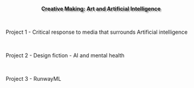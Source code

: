 <p style="text-align: center;"><strong><span style="text-shadow: 3px 3px 2px rgba(136, 136, 136, 0.8);">Creative Making: Art and Artificial Intelligence </span></strong></p>
<p><br></p>
<p>Project 1 - Critical response to media that surrounds Artificial intelligence&nbsp;</p>
<p><br></p>
<p>Project 2 - Design fiction - AI and mental health&nbsp;</p>
<p><br></p>
<p>Project 3 - RunwayML</p>
